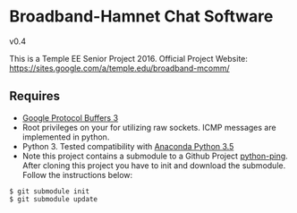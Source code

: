 # Broadband-Hamnet Chat Software
v0.4

This is a Temple EE Senior Project 2016. 
Official Project Website: https://sites.google.com/a/temple.edu/broadband-mcomm/

## Requires 
- [Google Protocol Buffers 3][] 
- Root privileges on your for utilizing raw sockets. ICMP messages are
implemented in python. 
- Python 3. Tested compatibility with [Anaconda Python 3.5][]
- Note this project contains a submodule to a Github Project [python-ping][]. 
After cloning this project you have to init and download the submodule. 
Follow the instructions below:
``` shell
$ git submodule init
$ git submodule update
```

[Anaconda Python 3.5]: https://www.continuum.io/downloads
[Google Protocol Buffers 3]: https://developers.google.com/protocol-buffers/
[python-ping]: https://github.com/l4m3rx/python-ping/